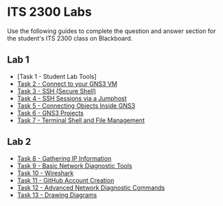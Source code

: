 # ITS 2300 Labs

Use the following guides to complete the question and answer section for the student's ITS 2300 class on Blackboard.

## Lab 1
- [Task 1 - Student Lab Tools]
- [Task 2 - Connect to your GNS3 VM](../tasks/Task-Connect-to-GNS3-VM.md)
- [Task 3 - SSH (Secure Shell)](../tasks/Task-SSH.md)
- [Task 4 - SSH Sessions via a Jumphost](../tasks/Task-SSH-Jumphost.md)
- [Task 5 - Connecting Objects Inside GNS3](../tasks/Task-Connecting-Objects-Inside-GNS3.md)
- [Task 6 - GNS3 Projects](../tasks/Task-GNS3-Projects.md)
- [Task 7 - Terminal Shell and File Management](../tasks/Task-Terminal-Shell-and-File-Management.md)

## Lab 2
- [Task 8 - Gathering IP Information](../tasks/Task-Gathering-IP-Information.md)
- [Task 9 - Basic Network Diagnostic Tools](../tasks/Task-Basic-Network-Diagnostic-Tools.md)
- [Task 10 - Wireshark](../tasks/Task-Wireshark.md)
- [Task 11 - GitHub Account Creation](../tasks/Task-GitHub-Account-Creation.md)
- [Task 12 - Advanced Network Diagnostic Commands](../tasks/Task-Advanced-Network-Diagnostic-Commands.md)
- [Task 13 - Drawing Diagrams](../tasks/Task-Drawing-Diagrams.md)